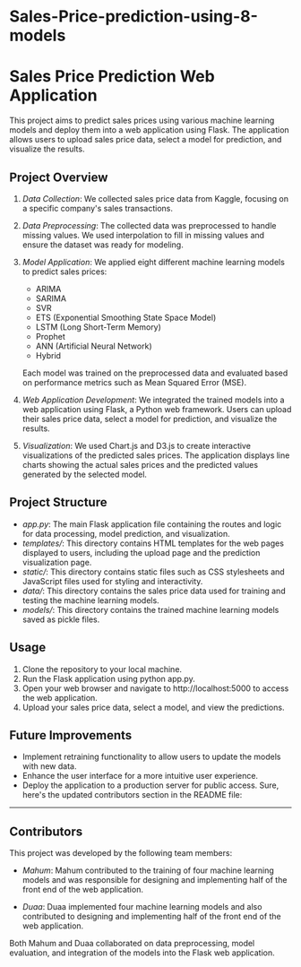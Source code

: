 # Sales-Price-prediction-using-8-models

# Sales Price Prediction Web Application

This project aims to predict sales prices using various machine learning models and deploy them into a web application using Flask. The application allows users to upload sales price data, select a model for prediction, and visualize the results.

## Project Overview

1. *Data Collection*: We collected sales price data from Kaggle, focusing on a specific company's sales transactions.

2. *Data Preprocessing*: The collected data was preprocessed to handle missing values. We used interpolation to fill in missing values and ensure the dataset was ready for modeling.

3. *Model Application*: We applied eight different machine learning models to predict sales prices:
   - ARIMA
   - SARIMA
   - SVR
   - ETS (Exponential Smoothing State Space Model)
   - LSTM (Long Short-Term Memory)
   - Prophet
   - ANN (Artificial Neural Network)
   - Hybrid
   
   Each model was trained on the preprocessed data and evaluated based on performance metrics such as Mean Squared Error (MSE).

4. *Web Application Development*: We integrated the trained models into a web application using Flask, a Python web framework. Users can upload their sales price data, select a model for prediction, and visualize the results.

5. *Visualization*: We used Chart.js and D3.js to create interactive visualizations of the predicted sales prices. The application displays line charts showing the actual sales prices and the predicted values generated by the selected model.

## Project Structure

- *app.py*: The main Flask application file containing the routes and logic for data processing, model prediction, and visualization.
- *templates/*: This directory contains HTML templates for the web pages displayed to users, including the upload page and the prediction visualization page.
- *static/*: This directory contains static files such as CSS stylesheets and JavaScript files used for styling and interactivity.
- *data/*: This directory contains the sales price data used for training and testing the machine learning models.
- *models/*: This directory contains the trained machine learning models saved as pickle files.

## Usage

1. Clone the repository to your local machine.
2. Run the Flask application using python app.py.
3. Open your web browser and navigate to http://localhost:5000 to access the web application.
4. Upload your sales price data, select a model, and view the predictions.

## Future Improvements

- Implement retraining functionality to allow users to update the models with new data.
- Enhance the user interface for a more intuitive user experience.
- Deploy the application to a production server for public access.
Sure, here's the updated contributors section in the README file:

---

## Contributors

This project was developed by the following team members:

- *Mahum*: Mahum contributed to the training of four machine learning models and was responsible for designing and implementing half of the front end of the web application.

- *Duaa*: Duaa implemented four machine learning models and also contributed to designing and implementing half of the front end of the web application.

Both Mahum and Duaa collaborated on data preprocessing, model evaluation, and integration of the models into the Flask web application.
